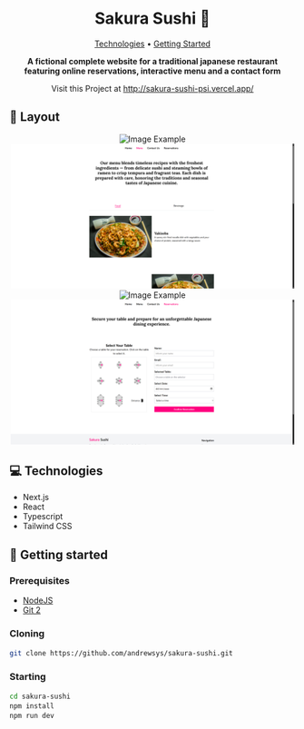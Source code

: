 <h1 align="center" style="font-weight: bold;">Sakura Sushi 🌸</h1>

<p align="center">
 <a href="#tech">Technologies</a> • 
 <a href="#started">Getting Started</a> 
</p>

<p align="center">
    <b>A fictional complete website for a traditional japanese restaurant featuring online reservations, interactive menu and a contact form</b>
</p>

<p align="center">
    Visit this Project at <a href="http://sakura-sushi-psi.vercel.app/">http://sakura-sushi-psi.vercel.app/</a>
</p>

<h2 id="layout">🎨 Layout</h2>

<p align="center">
    <img src="./public/github/main.png" alt="Image Example" width="500px">
    <img src="./public/github/menu.png" alt="Image Example" width="500px">
    <img src="./public/github/contact.png" alt="Image Example" width="500px">
    <img src="./public/github/reservations.png" alt="Image Example" width="500px">
</p>

<h2 id="technologies">💻 Technologies</h2>

- Next.js
- React
- Typescript
- Tailwind CSS

<h2 id="started">🚀 Getting started</h2>

<h3>Prerequisites</h3>

- [NodeJS](https://github.com/)
- [Git 2](https://github.com)

<h3>Cloning</h3>

```bash
git clone https://github.com/andrewsys/sakura-sushi.git
```

<h3>Starting</h3>

```bash
cd sakura-sushi
npm install
npm run dev
```